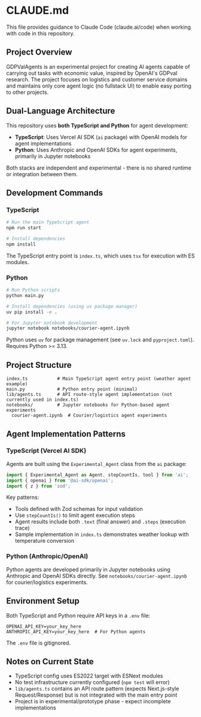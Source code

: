 # CLAUDE.md

This file provides guidance to Claude Code (claude.ai/code) when working with code in this repository.

## Project Overview

GDPValAgents is an experimental project for creating AI agents capable of carrying out tasks with economic value, inspired by OpenAI's GDPval research. The project focuses on logistics and customer service domains and maintains only core agent logic (no fullstack UI) to enable easy porting to other projects.

## Dual-Language Architecture

This repository uses **both TypeScript and Python** for agent development:

- **TypeScript**: Uses Vercel AI SDK (`ai` package) with OpenAI models for agent implementations
- **Python**: Uses Anthropic and OpenAI SDKs for agent experiments, primarily in Jupyter notebooks

Both stacks are independent and experimental - there is no shared runtime or integration between them.

## Development Commands

### TypeScript

```bash
# Run the main TypeScript agent
npm run start

# Install dependencies
npm install
```

The TypeScript entry point is `index.ts`, which uses `tsx` for execution with ES modules.

### Python

```bash
# Run Python scripts
python main.py

# Install dependencies (using uv package manager)
uv pip install -e .

# For Jupyter notebook development
jupyter notebook notebooks/courier-agent.ipynb
```

Python uses `uv` for package management (see `uv.lock` and `pyproject.toml`). Requires Python >= 3.13.

## Project Structure

```
index.ts           # Main TypeScript agent entry point (weather agent example)
main.py            # Python entry point (minimal)
lib/agents.ts      # API route-style agent implementation (not currently used in index.ts)
notebooks/         # Jupyter notebooks for Python-based agent experiments
  courier-agent.ipynb  # Courier/logistics agent experiments
```

## Agent Implementation Patterns

### TypeScript (Vercel AI SDK)

Agents are built using the `Experimental_Agent` class from the `ai` package:

```typescript
import { Experimental_Agent as Agent, stepCountIs, tool } from 'ai';
import { openai } from '@ai-sdk/openai';
import { z } from 'zod';
```

Key patterns:
- Tools defined with Zod schemas for input validation
- Use `stepCountIs()` to limit agent execution steps
- Agent results include both `.text` (final answer) and `.steps` (execution trace)
- Sample implementation in `index.ts` demonstrates weather lookup with temperature conversion

### Python (Anthropic/OpenAI)

Python agents are developed primarily in Jupyter notebooks using Anthropic and OpenAI SDKs directly. See `notebooks/courier-agent.ipynb` for courier/logistics experiments.

## Environment Setup

Both TypeScript and Python require API keys in a `.env` file:

```
OPENAI_API_KEY=your_key_here
ANTHROPIC_API_KEY=your_key_here  # For Python agents
```

The `.env` file is gitignored.

## Notes on Current State

- TypeScript config uses ES2022 target with ESNext modules
- No test infrastructure currently configured (`npm test` will error)
- `lib/agents.ts` contains an API route pattern (expects Next.js-style Request/Response) but is not integrated with the main entry point
- Project is in experimental/prototype phase - expect incomplete implementations

